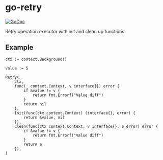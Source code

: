 # go-retry

[![GoDoc](https://godoc.org/github.com/GustavoKatel/go-retry?status.svg)](https://godoc.org/github.com/GustavoKatel/go-retry)

Retry operation executor with init and clean up functions

## Example

```golang
ctx := context.Background()

value := 5

Retry(
    ctx,
    func(_ context.Context, v interface{}) error {
        if &value != v {
            return fmt.Errorf("Value diff")
        }
        return nil
    },
    Init(func(ctx context.Context) (interface{}, error) {
        return &value, nil
    }),
    Clean(func(ctx context.Context, v interface{}, e error) error {
        if &value != v {
            return fmt.Errorf("Value diff")
        }
        return e
    }),
)
```